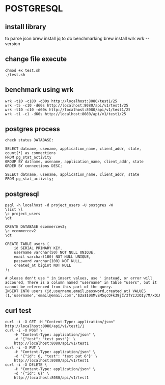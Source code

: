 # POSTGRESQL

## install library
to parse json
    brew install jq
to do benchmarking
    brew install wrk
    wrk --version

## change file execute
    chmod +x test.sh
    ./test.sh

## benchmark using wrk
    wrk -t10 -c100 -d30s http://localhost:8080/test1/25
    wrk -t5 -c10 -d60s http://localhost:8080/api/v1/test1/25
    wrk -t10 -c10 -d60s http://localhost:8080/api/v1/test1/25
    wrk -t1 -c1 -d60s http://localhost:8080/api/v1/test1/25

## postgres process
    check status DATABASE:

    SELECT datname, usename, application_name, client_addr, state, count(*) as connections
    FROM pg_stat_activity
    GROUP BY datname, usename, application_name, client_addr, state
    ORDER BY connections DESC;
    
    SELECT datname, usename, application_name, client_addr, state
    FROM pg_stat_activity;


## postgresql
    psql -h localhost -d project_users -U postgres -W
    \list \l
    \c project_users
    \dt

    CREATE DATABASE ecommercev2;
    \c ecommercev2
    \dt

    CREATE TABLE users (
  	    id SERIAL PRIMARY KEY,
  	    username varchar(50) NOT NULL UNIQUE,
  	    email varchar(100) NOT NULL UNIQUE,
  	    password varchar(100) NOT NULL,
  	    created_at bigint NOT NULL
    );

    # please don't use " in insert values, use ' instead, or error will accoured, There is a column named "username" in table "users", but it cannot be referenced from this part of the query.
    INSERT INTO users (id,username,email,password,created_at) VALUES (1,'username','email@email.com','$2a$10$MvEM5qcQFk39jC/3fYzJzOIy7M/xQiGv/PAkkoarCMgsx/rO0UaPG',1695095017);

## curl test
    curl -i -X GET -H "Content-Type: application/json" http://localhost:8080/api/v1/test1/1
    curl -i -X POST \
        -H "Content-Type: application/json" \
        -d '{"test": "test post"}' \
        http://localhost:8080/api/v1/test1
    curl -i -X PUT \
        -H "Content-Type: application/json" \
        -d '{"id": 6, "test": "test put 6"}' \
        http://localhost:8080/api/v1/test1
    curl -i -X DELETE \
        -H "Content-Type: application/json" \
        -d '{"id": 6}' \
        http://localhost:8080/api/v1/test1